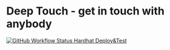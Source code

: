# Deep Touch - get in touch with anybody

[![GitHub Workflow Status Hardhat Deploy&Test](https://github.com/visoftsolutions/eth-lisbon-2023/actions/workflows/main.yml/badge.svg)](https://github.com/visoftsolutions/eth-lisbon-2023/actions/workflows/main.yml)